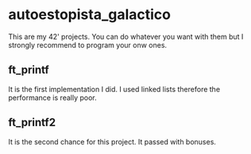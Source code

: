 # autoestopista_galactico
This are my 42' projects. You can do whatever you want with them but I strongly recommend to program your onw ones.

## ft_printf 
It is the first implementation I did. I used linked lists therefore the performance is really poor.

## ft_printf2
It is the second chance for this project. It passed with bonuses.
